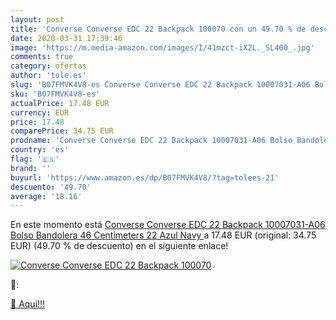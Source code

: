 ```yaml
---
layout: post
title: 'Converse Converse EDC 22 Backpack 100070 con un 49.70 % de descuento'
date: 2020-03-31 17:39:46
image: 'https://m.media-amazon.com/images/I/41mzct-iX2L._SL400_.jpg'
comments: true
category: ofertas
author: 'tole.es'
slug: 'B07FMVK4V8-es Converse Converse EDC 22 Backpack 10007031-A06 Bolso...'
sku: 'B07FMVK4V8-es'
actualPrice: 17.48 EUR
currency: EUR
price: 17.48
comparePrice: 34.75 EUR
prodname: 'Converse Converse EDC 22 Backpack 10007031-A06 Bolso Bandolera 46 Centimeters 22 Azul  Navy '
country: 'es'
flag: '🇪🇸'
brand: ''
buyurl: 'https://www.amazon.es/dp/B07FMVK4V8/?tag=tolees-21'
descuento: '49.70'
average: '18.16'
---
```


En este momento está [Converse Converse EDC 22 Backpack 10007031-A06 Bolso Bandolera 46 Centimeters 22 Azul  Navy ](https://www.amazon.es/dp/B07FMVK4V8/?tag=tolees-21) a 17.48 EUR (original: 34.75 EUR) (49.70 %  de descuento) en el siguiente enlace!

[![Converse Converse EDC 22 Backpack 100070](https://m.media-amazon.com/images/I/41mzct-iX2L._SL400_.jpg)](https://www.amazon.es/dp/B07FMVK4V8/?tag=tolees-21)

🔎:


[🛒 Aquí!!!](https://www.amazon.es/dp/B07FMVK4V8/?tag=tolees-21)
